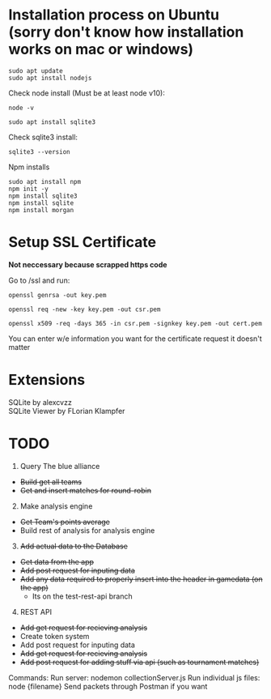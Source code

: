 # Installation process on Ubuntu (sorry don't know how installation works on mac or windows)
```
sudo apt update
sudo apt install nodejs
```
Check node install (Must be at least node v10):
```
node -v
```
```
sudo apt install sqlite3
```

Check sqlite3 install:
```
sqlite3 --version
```
Npm installs
```
sudo apt install npm
npm init -y
npm install sqlite3
npm install sqlite
npm install morgan
```
# Setup SSL Certificate

**Not neccessary because scrapped https code**

Go to /ssl and run: 
```
openssl genrsa -out key.pem

openssl req -new -key key.pem -out csr.pem

openssl x509 -req -days 365 -in csr.pem -signkey key.pem -out cert.pem
```
You can enter w/e information you want for the certificate request it doesn't matter

# Extensions

SQLite by alexcvzz<br />
SQLite Viewer by FLorian Klampfer


# TODO
1. Query The blue alliance
 - ~~Build get all teams~~
 - ~~Get and insert matches for round-robin~~
2. Make analysis engine
 - ~~Get Team's points average~~
 - Build rest of analysis for analysis engine
3. ~~Add actual data to the Database~~
 - ~~Get data from the app~~
 - ~~Add post request for inputing data~~
 - ~~Add any data required to properly insert into the header in gamedata (on the app)~~
   - Its on the test-rest-api branch
4. REST API
 - ~~Add get request for recieving analysis~~
 - Create token system
 - Add post request for inputing data
 - ~~Add get request for recieving analysis~~
 - ~~Add post request for adding stuff via api (such as tournament matches)~~

Commands: 
Run server: nodemon collectionServer.js
Run individual js files: node {filename}
Send packets through Postman if you want
